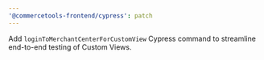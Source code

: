```yaml
---
'@commercetools-frontend/cypress': patch
---
```


Add `loginToMerchantCenterForCustomView` Cypress command to streamline end-to-end testing of Custom Views.
